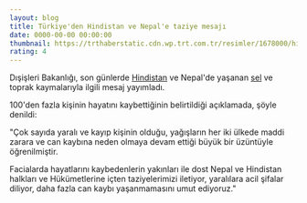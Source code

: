 ```yaml
--- 
layout: blog
title: Türkiye'den Hindistan ve Nepal'e taziye mesajı
date: 0000-00-00 00:00:00
thumbnail: https://trthaberstatic.cdn.wp.trt.com.tr/resimler/1678000/hindistan-sel-ap-1678503.jpg
rating: 4
---
```

<p>
	Dışişleri Bakanlığı, son günlerde <a href="https://www.trthaber.com/etiket/hindistan/" target="_blank">Hindistan</a> ve Nepal'de yaşanan <a href="https://www.trthaber.com/etiket/sel/" target="_blank">sel</a> ve toprak kaymalarıyla ilgili mesaj yayımladı. </p>
<p>
	100'den fazla kişinin hayatını kaybettiğinin belirtildiği açıklamada, şöyle denildi:</p>
<p>
	"Çok sayıda yaralı ve kayıp kişinin olduğu, yağışların her iki ülkede maddi zarara ve can kaybına neden olmaya devam ettiği büyük bir üzüntüyle öğrenilmiştir.</p>
<p>
	Facialarda hayatlarını kaybedenlerin yakınları ile dost Nepal ve Hindistan halkları ve Hükümetlerine içten taziyelerimizi iletiyor, yaralılara acil şifalar diliyor, daha fazla can kaybı yaşanmamasını umut ediyoruz."</p>